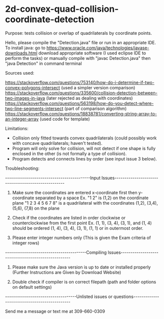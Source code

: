# 2d-convex-quad-collision-coordinate-detection
Purpose: tests collision or overlap of quadrilaterals by coordinate points.

Hello, please compile the "Detection.java" file or run in an appropriate IDE.
To install java:
go to https://www.oracle.com/java/technologies/javase-downloads.html
download appropriate software (I used eclipse IDE to perform the tasks)
or manually compile with "javac Detection.java" then "java Detection" in command terminal

Sources used:

https://stackoverflow.com/questions/753140/how-do-i-determine-if-two-convex-polygons-intersect (used a simpler version comparison)
https://stackoverflow.com/questions/335600/collision-detection-between-two-images-in-java (later rejected as dealing with coordinates)
https://stackoverflow.com/questions/563198/how-do-you-detect-where-two-line-segments-intersect (part of comparison algorithm)
https://stackoverflow.com/questions/18838781/converting-string-array-to-an-integer-array (used code for template)

Limitations:
* Collision only fitted towards convex quadrilaterals (could possibly work with concave quadrilaterals; haven't tested).
* Program will only solve for collision, will not detect if one shape is fully enclosed in the other (is not formally a type of collision).
* Program detects and connects lines by order (see input issue 3 below).

Troubleshooting:

-------------------------------------------Input Issues----------------------------------------------------
1. Make sure the coordinates are entered x-coordinate first then y-coordinate separated by a space
Ex.
"1 2" is (1,2) on the coordinate plane
"1 2 3 4 5 6 7 8" is a quadrilateral with the coordinates (1,2), (3,4), (5,6), (7,8) on the plane

2. Check if the coordinates are listed in order clockwise or counterclockwise from the first point
Ex. (1, 1), (3, 4), (3, 1), and (1, 4) should be ordered (1, 4), (3, 4), (3, 1), (1, 1) or in outermost order.

3. Please enter integer numbers only (This is given the Exam criteria of integer rows)

-----------------------------------------Compiling Issues----------------------------------------------------
1. Please make sure the Java version is up to date or installed properly (Further Instructions are Given by Download Website)

2. Double check if compiler is on correct filepath (path and folder options on default settings)

------------------------------------Unlisted issues or questions----------------------------------------------

Send me a message or text me at 309-660-0309
